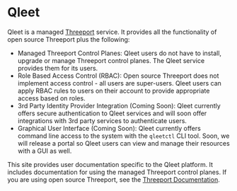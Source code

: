 # Qleet

Qleet is a managed [Threeport](https://threeport.io/) service.  It provides all
the functionality of open source Threeport plus the following:

* Managed Threeport Control Planes: Qleet users do not have to install, upgrade
  or manage Threeport control planes.  The Qleet service provides them for its
  users.
* Role Based Access Control (RBAC): Open source Threeport does not implement access
  control - all users are super-users.  Qleet users can apply RBAC rules to
  users on their account to provide appropriate access based on roles.
* 3rd Party Identity Provider Integration (Coming Soon): Qleet currently offers
  secure authentication to Qleet services and will soon offer integrations with
  3rd party services to authenticate users.
* Graphical User Interface (Coming Soon): Qleet currently offers command line
  access to the system with the `qleetctl` CLI tool.  Soon, we will release a
  portal so Qleet users can view and manage their resources with a GUI as well.

This site provides user documentation specific to the Qleet platform.  It
includes documentation for using the managed Threeport control planes.  If you
are using open source Threeport, see the [Threeport
Documentation](https://docs.threeport.io/).

